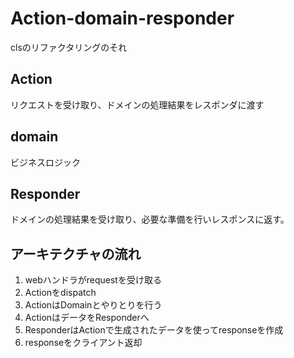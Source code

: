 # Action-domain-responder

clsのリファクタリングのそれ

## Action

リクエストを受け取り、ドメインの処理結果をレスポンダに渡す

## domain

ビジネスロジック

## Responder

ドメインの処理結果を受け取り、必要な準備を行いレスポンスに返す。

## アーキテクチャの流れ

1. webハンドラがrequestを受け取る
2. Actionをdispatch
3. ActionはDomainとやりとりを行う
4. ActionはデータをResponderへ
5. ResponderはActionで生成されたデータを使ってresponseを作成
6. responseをクライアント返却
